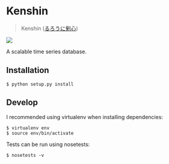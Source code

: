 
Kenshin
=============

> Kenshin ([るろうに剣心](http://zh.wikipedia.org/wiki/%E6%B5%AA%E5%AE%A2%E5%89%91%E5%BF%83))

![](http://p.dapps.douban.com/i/5e6ba99e2c2e4d3984cf359fddeecee7.gif)

A scalable time series database.

Installation
-----------------

    $ python setup.py install

Develop
--------------

I recommended using virtualenv when installing dependencies:

    $ virtualenv env
    $ source env/bin/activate

Tests can be run using nosetests:

    $ nosetests -v